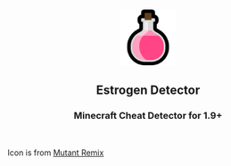 <br/>
<div align="center">

<img src="https://raw.githubusercontent.com/estrogen-detector/.github/main/icon.png" width="100" height="100"></img>
## Estrogen Detector
### Minecraft Cheat Detector for 1.9+
</div>
<br/>


Icon is from [Mutant Remix](https://mutant.revolt.chat)
